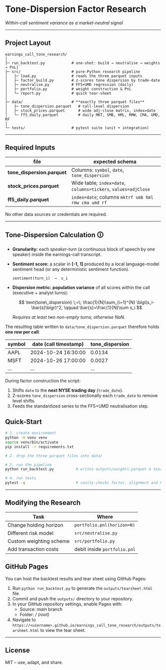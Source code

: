 # Tone-Dispersion Factor Research

*Within-call sentiment variance as a market-neutral signal*

---

## Project Layout

```
earnings_call_tone_research/
│
├─ run_backtest.py            # one-shot: build → neutralise → weights → PnL│
├─ src/                       # pure-Python research pipeline
│   ├─ load.py                # reads the three parquet inputs
│   ├─ factor_build.py        # z-scores tone dispersion by trade-date
│   ├─ neutralise.py          # FF5+UMD regression (daily)
│   ├─ portfolio.py           # weight construction & PnL
│   └─ report.py              # quick tear-sheet
│
├─ data/                      # **exactly three parquet files**
│   ├─ tone_dispersion.parquet   # call-level dispersion
│   ├─ stock_prices.parquet      # wide adj-close matrix, index=date
│   └─ ff5_daily.parquet         # daily MKT, SMB, HML, RMW, CMA, UMD, RF
│
└─ tests/                     # pytest suite (unit + integration)
```

---

## Required Inputs

| file                         | expected schema                                                |
| ---------------------------- | -------------------------------------------------------------- |
| **tone\_dispersion.parquet** | Columns: `symbol`, `date`, `tone_dispersion`                   |
| **stock\_prices.parquet**    | Wide table; `index=date`, `columns=tickers`, `values=adjClose` |
| **ff5\_daily.parquet**       | `index=date`; columns `mktrf smb hml rmw cma umd rf`           |

No other data sources or credentials are required.

---

## Tone-Dispersion Calculation  🛈

* **Granularity:** each *speaker-turn* (a continuous block of speech by one speaker) inside the earnings-call transcript.
* **Sentiment score:** a scalar in **\[-1, 1]** produced by a local language-model sentiment head (or any deterministic sentiment function).

  ```text
  sentiment(turn_i)  →  s_i
  ```
* **Dispersion metric:** **population variance** of all scores within the call
  (executive + analyst turns):

  $$
    \text{tone\_dispersion} \;=\;
    \frac{1}{N}\sum_{i=1}^{N} \bigl(s_i-\bar{s}\bigr)^2,
    \qquad \bar{s}=\frac{1}{N}\sum s_i
  $$

  *Requires at least two non-empty turns; otherwise NaN.*

The resulting table written to `data/tone_dispersion.parquet` therefore holds **one row per call**:

| symbol | date (call timestamp) | tone\_dispersion |
| ------ | --------------------- | ---------------- |
| AAPL   | 2024-10-24 16:30:00   | 0.0134           |
| MSFT   | 2024-10-26 17:00:00   | 0.0027           |
| …      | …                     | …                |

During factor construction the script:

1. Shifts `date` to the **next NYSE trading day** (`trade_date`).
2. Z-scores `tone_dispersion` cross-sectionally each `trade_date` to remove level shifts.
3. Feeds the standardized series to the FF5+UMD neutralisation step.

## Quick-Start

```bash
# 1. create environment
python -m venv venv
source venv/bin/activate
pip install -r requirements.txt

# 2. drop the three parquet files into data/

# 3. run the pipeline
python run_backtest.py          # writes outputs/weights.parquet & tear-sheet

# 4. run tests
pytest -q                       # sanity-checks factor, alignment and PnL
```

---

## Modifying the Research

| Task                    | Where                        |
| ----------------------- | ---------------------------- |
| Change holding horizon  | `portfolio.pnl(horizon=N)`   |
| Different risk model    | `src/neutralise.py`          |
| Custom weighting scheme | `src/portfolio.py`           |
| Add transaction costs   | debit inside `portfolio.pnl` |

## GitHub Pages

You can host the backtest results and tear sheet using GitHub Pages:

1. Run `python run_backtest.py` to generate the `outputs/tearsheet.html` file.
2. Commit and push the `outputs/` directory to your repository.
3. In your GitHub repository settings, enable Pages with:
   - Source: *main* branch
   - Folder: */ (root)*
4. Navigate to `https://<username>.github.io/earnings_call_tone_research/outputs/tearsheet.html` to view the tear sheet.

---
## License

MIT – use, adapt, and share.
